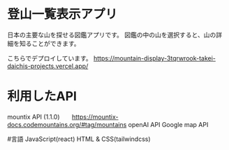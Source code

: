 # 登山一覧表示アプリ
日本の主要な山を探せる図鑑アプリです。
図鑑の中の山を選択すると、山の詳細を知ることができます。

こちらでデプロイしています。
https://mountain-display-3tqrwrook-takei-daichis-projects.vercel.app/

# 利用したAPI
mountix API (1.1.0)　　https://mountix-docs.codemountains.org/#tag/mountains
openAI API 
Google map API

#言語
JavaScript(react)
HTML & CSS(tailwindcss)
